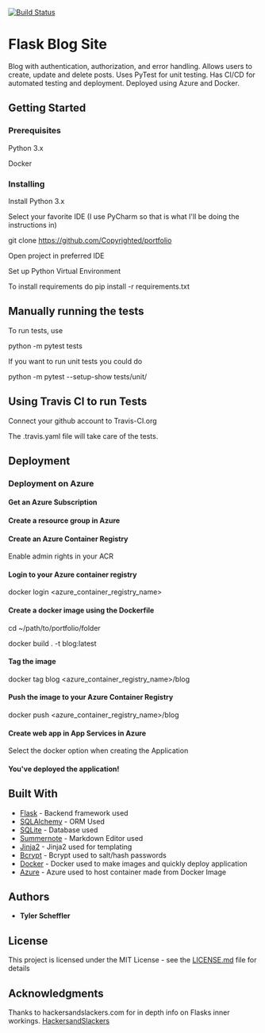 [![Build Status](https://travis-ci.org/Copyrighted/portfolio.svg?branch=master)](https://travis-ci.org/Copyrighted/portfolio)

# Flask Blog Site

Blog with authentication, authorization, and error handling. Allows users to create, update and delete posts.
Uses PyTest for unit testing. Has CI/CD for automated testing and deployment. Deployed using Azure and Docker.

## Getting Started

### Prerequisites

Python 3.x

Docker

### Installing

Install Python 3.x

Select your favorite IDE (I use PyCharm so that is what I'll be doing the instructions in)

git clone https://github.com/Copyrighted/portfolio

Open project in preferred IDE

Set up Python Virtual Environment

To install requirements do pip install -r requirements.txt

## Manually running the tests

To run tests, use 

python -m pytest tests

If you want to run unit tests you could do

python -m pytest --setup-show tests/unit/

## Using Travis CI to run Tests

Connect your github account to Travis-CI.org

The .travis.yaml file will take care of the tests.

## Deployment

### Deployment on Azure

#### Get an Azure Subscription

#### Create a resource group in Azure

#### Create an Azure Container Registry
Enable admin rights in your ACR

#### Login to your Azure container registry

docker login <azure_container_registry_name>

#### Create a docker image using the Dockerfile

cd ~/path/to/portfolio/folder

docker build . -t blog:latest

#### Tag the image

docker tag blog <azure_container_registry_name>/blog

#### Push the image to your Azure Container Registry

docker push <azure_container_registry_name>/blog

#### Create web app in App Services in Azure

Select the docker option when creating the Application

#### You've deployed the application!


## Built With

* [Flask](https://flask.palletsprojects.com/en/1.1.x/) - Backend framework used
* [SQLAlchemy](https://www.sqlalchemy.org/) - ORM Used
* [SQLite](https://sqlite.org/index.html) - Database used
* [Summernote](https://summernote.org/) - Markdown Editor used
* [Jinja2](https://jinja.palletsprojects.com/en/2.11.x/) - Jinja2 used for templating
* [Bcrypt](http://bcrypt.sourceforge.net/) - Bcrypt used to salt/hash passwords
* [Docker](https://www.docker.com/) - Docker used to make images and quickly deploy application
* [Azure](https://azure.com) - Azure used to host container made from Docker Image

## Authors

* **Tyler Scheffler** 

## License

This project is licensed under the MIT License - see the [LICENSE.md](LICENSE.md) file for details

## Acknowledgments

Thanks to hackersandslackers.com for in depth info on Flasks inner workings. [HackersandSlackers](https://hackersandslackers.com/managing-user-session-variables-with-flask-sessions-and-redis/)

